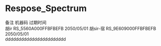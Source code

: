 # Respose_Spectrum
备注           机器码                 过期时间      
胡ir     RS_5560A000FFBFBEFB         2050/05/01
胡sir-宿 RS_9E609000FFBFBEFB         2050/05/01     
ddddddddddddddddddddddd
